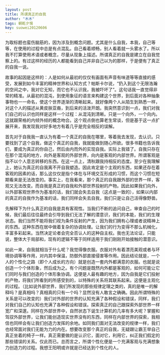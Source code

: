 ```yaml
---
layout: post
title: 所谓真正的自我
author: "木木"
tags: 朝乾夕惕
key: suowei20120606
---
```


​     为取标题也蛮伤脑筋的，因为涉及到概念问题。尤其是什么自我，本我，自己等等，在使用的过程中总是有点混乱。自己看着顺畅，别人看着就一头雾水了。所以我不打算使用术语或者概念，尽量从现象上描述。所谓真正的自我是建立在自我觉察上的。有过这样的经历的人都能看到自己并非自己以为的那样，于是便有了真正的自我一说。<!--more-->

​    故事的起因是这样的：人是如何从最初的仅仅有画面有声音有味道等等直接的感受，发展到如今丰富的精神世界和认知方式？帕斯卡尔说，“扔入到这个无限浩瀚的空间之中，我对它无知，而它也不认识我，我被吓坏了”。这句话我一直觉得非常的精准。从最初的混沌，到使用象征的语言来构建这个世界，到后面对各种抽象事物也一一命名，使这个世界逐渐的清晰起来。就好像两个人从陌生到熟悉一样，对这个人的描述从黄皮肤亚裔，到后来的活泼开朗。我突然意识到一点，我们对我们自己的认识也同样是这样一个过程：从混沌到清晰。只是一个向外，一个向内。这就跟荣格的内倾外倾的概念吻合。这个观点倒也算老生常谈，但是基于这一点扩展开来，我发现我对好多地方有着几乎是完全相反的误解。

​    首先对于自我我一直认为有着一个真正的自我在哪里，等着我去发现，去认识。只要找到了这个自我，做这个真正的自我，我就能做到随心所欲。很多书籍也告诉我们，要成为真正的你自己，然后由内而外的实现自我。实际上我错了。自我只存在在那个混沌的地方，向外是客观的外部世界，向内是客观的内部世界。所谓客观是指不以个人意志转移的东西。在这一点上，清秋跟我持相反的态度。至少在我理解上，她认为真正的自我离不开自我塑造。因此肯定是个主观的东西，如果还存在着客观的因素的话，那么这仅仅是指个体在与环境交互形成的习惯，而这个习惯在短期看来是无法改变的。事实上，在我看来，那个真正的自我跟外部的世界一样，客观又无法改变。而自我是真正的自我和外部世界投射的产物。因此如果我们向外，以外部客观世界作为基准的话，我们就会失去自我（这点是一致的），如果以内部的真正的自我作为基准的话，我们同样会失去自我，我们只是让自己活得像野兽。

​    先解释下为什么真正的自我是具有客观性。当我们不断的追问自己，审查自己的时候，我们最后往往最终会引导到我们无法了解的潜意识，我们的本能，我们的生理状态。我们当然不能将我们视为条件反射的产生，因为我们拥有心理或者说精神上的东西。这种东西在居中做着复杂的协调处理。让我们的行为变得不那么机械化，丰富多彩起来。当然决定论者会完全否认人的这种自主权。我也无法论证，只能说，整体大于局部和，现有的逻辑不等于同样适用于我们刚刚开始接触的潜意识。

​    如此一来，自我就相当于什么呢？我觉得像衣服。衣服对外有着漂亮美观或者与环境协调等等作用，对内其中保温，防御外部直接侵害等作用。因此结论就是，一个人的个性化之路（即个人成长的方向）就是创造一套内外都满意的衣服。也就是说创造一个个体形象，然后成为之。有个问题是既然内外都是客观的，如何可能让它们同时与我们创造的个体形象协调。这便是人最有趣的地方，因为自我是它们投射的产物，将我们所看到的所感受到的，以特殊的关系将其联系起来。这便是主观化的过程。（比如说外部世界，我们所发现的那些规律定理之类的，真的是唯一的解释吗？是真相吗？真相真的只有一个吗？显然没有人敢言之确确。因此所谓特殊的关系是可以改变的）我们对外部的世界的认知充满了各种假设和错误，同样，我们对我们自己的认知也充满了各种假设和错误。探索真正的自己跟探索外部世界一样宽广和深邃。同样在外部世界中，自然状态下诞生计算机的几率有多大呢？掌握和驾驭外部世界，让我们能创造现实世界没有的东西，同样在内部世界的探索，我相信也同样会有让我们创造力发挥的余地。如同我们面对无法改变的规律一样，我们也经常面对我们无能为力的内在。想要改变那个真正的自我，无疑跟让霸王举自己真正坐着的椅子一样。真正需要做的是认识它，面对它，利用它，纠正我们假定的那些错误的关系。仅此而已。总而言之，所谓个性化便是一个充满客观与充满想象力创造力的过程。我想王阳明或许就是已经达到个性化的人。